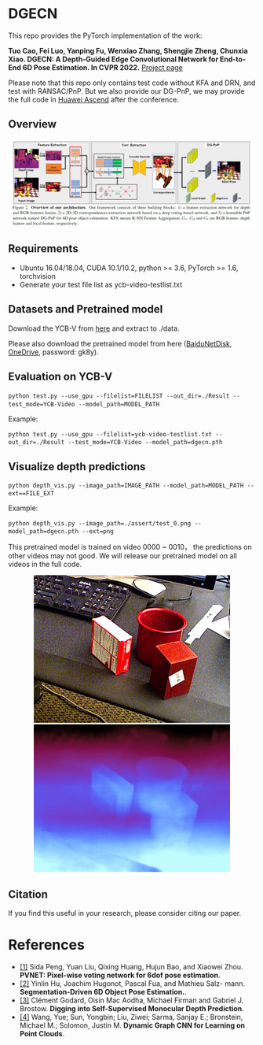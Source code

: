 # DGECN
This repo provides the PyTorch implementation of the work:

**Tuo Cao, Fei Luo, Yanping Fu, Wenxiao Zhang, Shengjie Zheng, Chunxia Xiao. DGECN: A Depth-Guided Edge Convolutional Network for End-to-End 6D Pose Estimation. In CVPR 2022.** [Project page](http://graphvision.whu.edu.cn/)

Please note that this repo only contains test code without KFA and DRN, and test with RANSAC/PnP. But we also provide our DG-PnP, we may provide the full code in [Huawei Ascend](https://gitee.com/ascend/ModelZoo-PyTorch/tree/master/PyTorch/contrib/cv) after the conference.

## Overview
<p align="center">
<img src='pic/overview.png' width='800'>
<p>




## Requirements
* Ubuntu 16.04/18.04, CUDA 10.1/10.2, python >= 3.6, PyTorch >= 1.6, torchvision
* Generate your test file list as ycb-video-testlist.txt



## Datasets and Pretrained model
Download the YCB-V from [here](https://rse-lab.cs.washington.edu/projects/posecnn/) and extract to ./data.

Please also download the pretrained model from here ([BaiduNetDisk](https://pan.baidu.com/s/1q6ar8b-zXzX_Dn4jEIjugA), [OneDrive](https://1drv.ms/u/s!AiHxSa8u7WVsaRnkDzRcQZPnAi4?e=uVm0wF), password: gk8y).




## Evaluation on YCB-V
`python test.py --use_gpu --filelist=FILELIST --out_dir=./Result --test_mode=YCB-Video --model_path=MODEL_PATH`

Example:
```
python test.py --use_gpu --filelist=ycb-video-testlist.txt --out_dir=./Result --test_mode=YCB-Video --model_path=dgecn.pth
```



## Visualize depth predictions

```
python depth_vis.py --image_path=IMAGE_PATH --model_path=MODEL_PATH --ext==FILE_EXT
```

Example:

```
python depth_vis.py --image_path=./assert/test_0.png --model_path=dgecn.pth --ext=png
```

This pretrained model is trained on  video 0000 ~ 0010， the predictions on other videos may not good. We will release our pretrained model on all videos in the full code.
  
<p align="center">
    <img src="assert/test_0.png" width="400"/><img src="assert/test_0_disp.jpeg" width="400"/> 
</p>

## Citation

If you find this useful in your research, please consider citing our paper.

# References
* [\[1\]](#references) Sida Peng, Yuan Liu, Qixing Huang, Hujun Bao, and Xiaowei Zhou. **PVNET: Pixel-wise voting network for 6dof pose estimation**.
* [\[2\]](#references) Yinlin Hu, Joachim Hugonot, Pascal Fua, and Mathieu Salz- mann. **Segmentation-Driven 6D Object Pose Estimation.**.
* [\[3\]](#references) Clément Godard, Oisin Mac Aodha, Michael Firman and Gabriel J. Brostow. **Digging into Self-Supervised Monocular Depth Prediction**.
* [\[4\]](#references) Wang, Yue; Sun, Yongbin; Liu, Ziwei; Sarma, Sanjay E.; Bronstein, Michael M.; Solomon, Justin M. **Dynamic Graph CNN for Learning on Point Clouds**.
